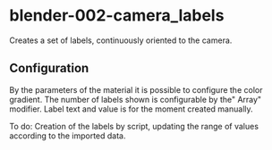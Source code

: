 # blender-002-camera_labels

Creates a set of labels, continuously oriented to the camera.

## Configuration

By the parameters of the material it is possible to configure the color gradient.
The number of labels shown is configurable by the" Array" modifier.
Label text and value is for the moment created manually.

To do:
Creation of the labels by script, updating the range of values according to the imported data.